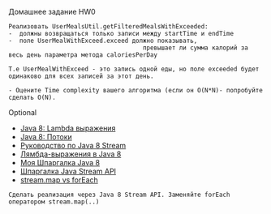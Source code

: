  Домашнее задание HW0

```
Реализовать UserMealsUtil.getFilteredMealsWithExceeded:
-  должны возвращаться только записи между startTime и endTime 
-  поле UserMealWithExceed.exceed должно показывать, 
                                     превышает ли сумма калорий за весь день параметра метода caloriesPerDay  
        
Т.е UserMealWithExceed - это запись одной еды, но поле exceeded будет одинаково для всех записей за этот день.
    
- Оцените Time complexity вашего алгоритма (если он O(N*N)- попробуйте сделать O(N).
```
Optional

-  <a href="http://devcolibri.com/4137#t2">Java 8: Lambda выражения</a>
-  <a href="http://devcolibri.com/4274#t7">Java 8: Потоки</a>
-  <a href="http://prologistic.com.ua/polnoe-rukovodstvo-po-java-8-stream.html">Pуководство по Java 8 Stream</a>
-  <a href="http://habrahabr.ru/post/224593/">Лямбда-выражения в Java 8</a>
-  <a href="https://drive.google.com/open?id=0B7u0hBrDufsbUTJHcUJiekxvR0E">Моя Шпаргалка Java 8 </a>
-  <a href="http://habrahabr.ru/company/luxoft/blog/270383/">Шпаргалка Java Stream API</a>
-  <a href="http://stackoverflow.com/questions/28319064/java-8-best-way-to-transform-a-list-map-or-foreach">stream.map vs forEach</a>

```
Сделать реализация через Java 8 Stream API. Заменяйте forEach оператором stream.map(..)
```
